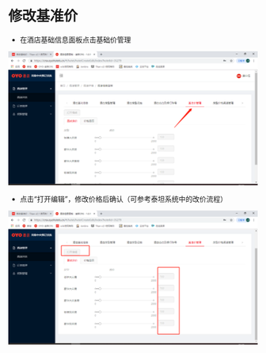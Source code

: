 # 修改基准价

* 在酒店基础信息面板点击基础价管理

![](../../../../.gitbook/assets/image%20%28119%29.png)

* 点击“打开编辑”，修改价格后确认（可参考泰坦系统中的改价流程）

![](../../../../.gitbook/assets/image%20%28164%29.png)

